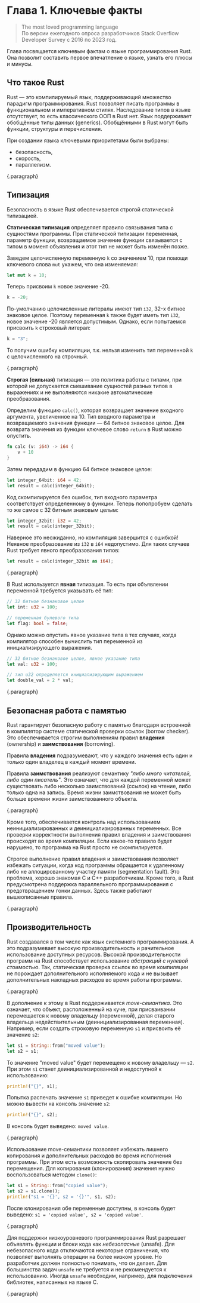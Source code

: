 # Глава 1. Ключевые факты
> The most loved programming language  
По версии ежегодного опроса разработчиков Stack Overflow Developer Survey с 2016 по 2023 год.

Глава посвящается ключевым фактам о языке программирования Rust. Она позволит составить первое впечатление о языке, узнать его плюсы и минусы.

## Что такое Rust
Rust — это компилируемый язык, поддерживающий множество парадигм программирования. Rust позволяет писать программы в функциональном и императивном стилях. Наследование типов в языке отсутствует, то есть классического ООП в Rust нет. Язык поддерживает обобщённые типы данных (generics). Обобщёнными в Rust могут быть функции, структуры и перечисления.

При создании языка ключевыми приоритетами были выбраны:
 + безопасность,
 + скорость,
 + параллелизм.

{.paragraph}

## Типизация
Безопасность в языке Rust обеспечивается строгой статической типизацией.

**Cтатическая типизация** определяет правило связывания типа с сущностями программы. При статической типизации переменная, параметр функции, возвращаемое значение функции связывается с типом в момент объявления и этот тип не может быть изменён позже.

Заведем целочисленную переменную `k` со значением 10, при помощи ключевого слова `mut` укажем, что она изменяемая:
```rust
let mut k = 10;
```
Теперь присвоим `k` новое значение -20.
```rust
k = -20;
```
По-умолчанию целочисленные литералы имеют тип `i32`, 32-х битное знаковое целое. Поэтому переменная `k` также будет иметь тип `i32`, новое значение -20 является допустимым. Однако, если попытаемся присвоить `k` строковый литерал:
```rust
k = "3";
```
То получим ошибку компиляции, т.к. нельзя изменить тип переменной `k` с целочисленного на строчный.

{.paragraph}

**Строгая (сильная)** типизация — это политика работы с типами, при которой не допускается смешивание сущностей разных типов в выражениях и не выполняются никакие автоматические преобразования.

Определим функцию `calc()`, которая возвращает значение входного аргумента, увеличенное на 10. Тип входного параметра и возвращаемого значения функции — 64 битное знаковое целое. Для возврата значения из функции ключевое слово `return` в Rust можно опустить.
```rust
fn calc (v: i64) -> i64 {
    v + 10
}
```
Затем передадим в функцию 64 битное знаковое целое:
```rust
let integer_64bit: i64 = 42;
let result = calc(integer_64bit);
```
Код скомпилируется без ошибок, тип входного параметра соответствует определенному в функции. Теперь попопробуем сделать то же самое с 32 битным знаковым целым:
```rust
let integer_32bit: i32 = 42;
let result = calc(integer_32bit);
```
Наверное это неожиданно, но компиляция завершится с ошибкой! Неявное преобразование из `i32` в `i64` недопустимо. Для таких случаев Rust требует явного преобразования типов:
```rust
let result = calc(integer_32bit as i64);
```

{.paragraph}

В Rust используется **явная** типизация. То есть при объявлении переменной требуется указывать её тип:
```rust
// 32 битное безнаковое целое
let int: u32 = 100;

// переменная булевого типа
let flag: bool = false;
```

Однако можно опустить явное указание типа в тех случаях, когда компилятор способен вычислить тип переменной из инициализирующего выражения.
```rust
// 32 битное безнаковое целое, явное указание типа
let val: u32 = 100;

// тип u32 определяется инициализирующим выражением
let double_val = 2 * val;
```

{.paragraph}

## Безопасная работа с памятью
Rust гарантирует безопасную работу с памятью благодаря встроенной в компилятор системе статической проверки ссылок (borrow checker). Это обеспечивается строгим выполнениям правил **владения** (ownership) и **заимствования** (borrowing).

Правила **владения** подразумевают, что у каждого значения есть один и только один владелец в каждый момент времени.

Правила **заимствования** реализуют семантику *"либо много читателей, либо один писатель"*. Это означает, что для каждой переменной может существовать либо несколько заимствований (ссылок) на чтение, либо только одна на запись. Время жизни заимствования не может быть больше времени жизни заимствованного объекта.

{.paragraph}
 
Кроме того, обеспечивается контроль над использованием неинициализированных и деинициализированных переменных. Все проверки корректности выполнения правил владения и заимствования происходят во время компиляции. Если какое-то правило будет нарушено, то программа на Rust просто не скомпилируется.

Cтрогое выполнение правил владения и заимствования позволяет избежать ситуации, когда код программы обращается к удаленному либо не аллоцированному участку памяти (segmentation fault). Это проблема, хорошо знакомая C и C++ разработчикам. Кроме того, в Rust предусмотрена поддержка параллельного программирования с предотвращением гонки данных. Здесь также работают вышеописанные правила.

{.paragraph}

## Производительность
Rust создавался в том числе как язык системного программирования. А это подразумевает высокую производительность и рачительное использование доступных ресурсов. Высокой производительности программ на Rust способствует использование *абстракций с нулевой стоимостью*. Так, статическая проверка ссылок во время компиляции не порождает дополнительного исполняемого кода и не вызывает дополнительных накладных расходов во время работы программы.

{.paragraph}

В дополнение к этому в Rust поддерживается *move-семантика*. Это означает, что объект, расположенный на куче, при присваивании перемещается к новому владельцу (переменной), делая старого владельца недействительным (деинициализированная переменная). Например, если создать строковую переменную `s1` и присвоить её значение `s2`:
```rust
let s1 = String::from("moved value");
let s2 = s1;
```
То значение "moved value" будет перемещено к новому владельцу — `s2`. При этом `s1` станет деинициализированной и недоступной к использованию:
```rust
println!("{}", s1);
```
Попытка распечать значение `s1` приведет к ошибке компиляции. Но можно вывести на консоль значение `s2`:
```rust
println!("{}", s2);
```
В консоль будет выведено: `moved value`.

{.paragraph}

Использование move-семантики позволяет избежать лишнего копирования и дополнительных расходов во время исполнения программы. При этом есть возможность скопировать значение без перемещения. Для копирования (клонирования) значения нужно воспользоваться методом `clone()`:
```rust
let s1 = String::from("copied value");
let s2 = s1.clone();
println!("s1 = '{}', s2 = '{}'", s1, s2);
```
После клонирования обе переменные доступны, в консоль будет выведено: `s1 = 'copied value', s2 = 'copied value'`.

{.paragraph}

Для поддержки низкоуровневого программирования Rust разрешает объявлять функции и блоки кода как *небезопасные* (unsafe). Для небезопасного кода отключаются некоторые ограничения, что позволяет выполнять операции на более низком уровне. Но разработчик должен полностью понимать, что он делает. Для большинства задач `unsafe` не требуется и не рекомендуется к использованию. Иногда `unsafe` необходим, например, для подключения библиотек, написанных на языке C.

{.paragraph}

